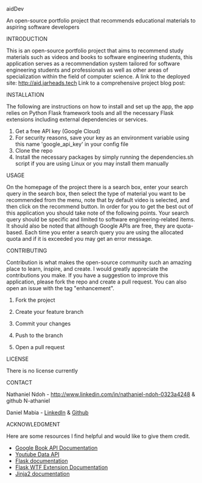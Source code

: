 aidDev

An open-source portfolio project that recommends educational materials to aspiring software developers

INTRODUCTION

This is an open-source portfolio project that aims to recommend study materials such as videos and books to software engineering students, this application serves as a recommendation system tailored for software engineering students and professionals as well as other areas of specialization within the field of computer science.
A link to the deployed site: http://aid.jarheads.tech
Link to a comprehensive project blog post: 

INSTALLATION

The following are instructions on how to install and set up the app, the app relies on Python Flask framework tools and all the necessary Flask extensions including external dependencies or services.
<ol>
<li>Get a free API key (Google Cloud)</li>
<li>For security reasons, save your key as an environment variable using this name 'google_api_key' in your config file 
<li>Clone the repo</li>

<li>Install the necessary packages by simply running the dependencies.sh script if you are using Linux or you may install them manually</li>
</ol>

USAGE

On the homepage of the project there is a search box, enter your search query in the search box, then select the type of material you want to be recommended from the menu, note that by default video is selected, and then click on the recommend button.
In order for you to get the best out of this application you should take note of the following points.
Your search query should be specific and limited to software engineering-related items.
It should also be noted that although Google APIs are free, they are quota-based.
Each time you enter a search query you are using the allocated quota and if it is exceeded you may get an error message.

CONTRIBUTING

Contribution is what makes the open-source community such an amazing place to learn, inspire, and create.
I would greatly appreciate the contributions you make.
If you have a suggestion to improve this application, please fork the repo and create a pull request.
You can also open an issue with the tag "enhancement".

1. Fork the project

2. Create your feature branch

3. Commit your changes

4. Push to the branch

5. Open a pull request

LICENSE

There is no license currently

CONTACT

Nathaniel Ndoh - http://www.linkedin.com/in/nathaniel-ndoh-0323a4248 & github N-athaniel

Daniel Mabia - <a href="https://www.linkedin.com/in/daniel-mabia">LinkedIn</a> & <a href="https://github.com/princedan-123">Github</a>

ACKNOWLEDGMENT

Here are some resources I find helpful and would like to give them credit.
<ul>
<li><a href="https://developers.google.com/books/docs/v1/using">Google Book API Documentation </a></li>
<li><a href="https://developers.google.com/youtube/v3">Youtube Data API </a></li>
<li><a href="https://flask.palletsprojects.com/en/3.0.x/">Flask documentation</a></li>
<li><a href="https://flask-wtf.readthedocs.io/en/1.2.x/"> Flask WTF Extension Documentation</a></li>
<li><a href="https://jinja.palletsprojects.com/en/3.1.x/">Jinja2 documentation</a></li>
</ul>
